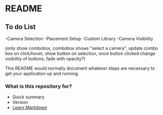 # README #

## To do List ##
-Camera Selection
-Placement Setup
-Custom Library
-Camera Visibility

(only show combobox, combobox shows "select a camera", update combo box on click/hover, show button on selection, once button clicked change visibility of buttons, fade with opacity?) 




This README would normally document whatever steps are necessary to get your application up and running.

### What is this repository for? ###

* Quick summary
* Version
* [Learn Markdown](https://bitbucket.org/tutorials/markdowndemo)